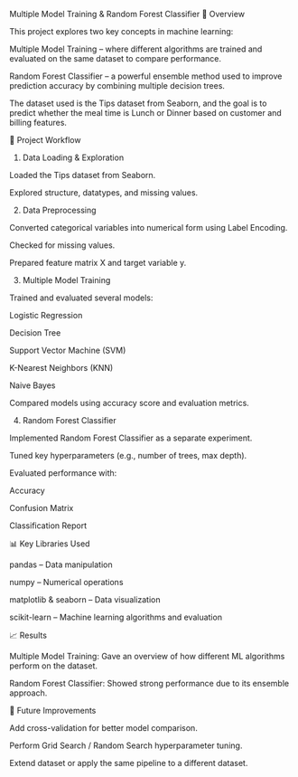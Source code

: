 Multiple Model Training & Random Forest Classifier
📌 Overview

This project explores two key concepts in machine learning:

Multiple Model Training – where different algorithms are trained and evaluated on the same dataset to compare performance.

Random Forest Classifier – a powerful ensemble method used to improve prediction accuracy by combining multiple decision trees.

The dataset used is the Tips dataset from Seaborn, and the goal is to predict whether the meal time is Lunch or Dinner based on customer and billing features.

🚀 Project Workflow
1. Data Loading & Exploration

Loaded the Tips dataset from Seaborn.

Explored structure, datatypes, and missing values.

2. Data Preprocessing

Converted categorical variables into numerical form using Label Encoding.

Checked for missing values.

Prepared feature matrix X and target variable y.

3. Multiple Model Training

Trained and evaluated several models:

Logistic Regression

Decision Tree

Support Vector Machine (SVM)

K-Nearest Neighbors (KNN)

Naive Bayes

Compared models using accuracy score and evaluation metrics.

4. Random Forest Classifier

Implemented Random Forest Classifier as a separate experiment.

Tuned key hyperparameters (e.g., number of trees, max depth).

Evaluated performance with:

Accuracy

Confusion Matrix

Classification Report

📊 Key Libraries Used

pandas – Data manipulation

numpy – Numerical operations

matplotlib & seaborn – Data visualization

scikit-learn – Machine learning algorithms and evaluation

📈 Results

Multiple Model Training: Gave an overview of how different ML algorithms perform on the dataset.

Random Forest Classifier: Showed strong performance due to its ensemble approach.

🔮 Future Improvements

Add cross-validation for better model comparison.

Perform Grid Search / Random Search hyperparameter tuning.

Extend dataset or apply the same pipeline to a different dataset.
